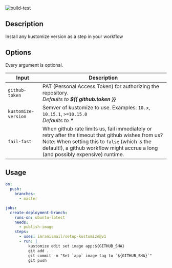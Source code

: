 ![build-test](https://github.com/imranismail/setup-kustomize/workflows/build-test/badge.svg)

## Description

Install any kustomize version as a step in your workflow

## Options

Every argument is optional.

| Input               | Description                                                                                                                                                                                                                             |
| ------------------- | --------------------------------------------------------------------------------------------------------------------------------------------------------------------------------------------------------------------------------------- |
| `github-token`      | PAT (Personal Access Token) for authorizing the repository.<br>_Defaults to **\${{ github.token }}**_                                                                                                                                   |
| `kustomize-version` | Semver of kustomize to use. Examples: `10.x`, `10.15.1`, `>=10.15.0`<br>_Defaults to **\***_                                                                                                                                            |
| `fail-fast`         | When github rate limits us, fail immediately or retry after the timeout that github wishes from us? Note: When setting this to `false` (which is the default!), a github workflow might accrue a long (and possibly expensive) runtime. |

## Usage

```yaml
on:
  push:
    branches:
      - master

jobs:
  create-deployment-branch:
    runs-on: ubuntu-latest
    needs:
      - publish-image
    steps:
      - uses: imranismail/setup-kustomize@v1
      - run: |
          kustomize edit set image app:${GITHUB_SHA}
          git add .
          git commit -m "Set `app` image tag to `${GITHUB_SHA}`"
          git push
```
